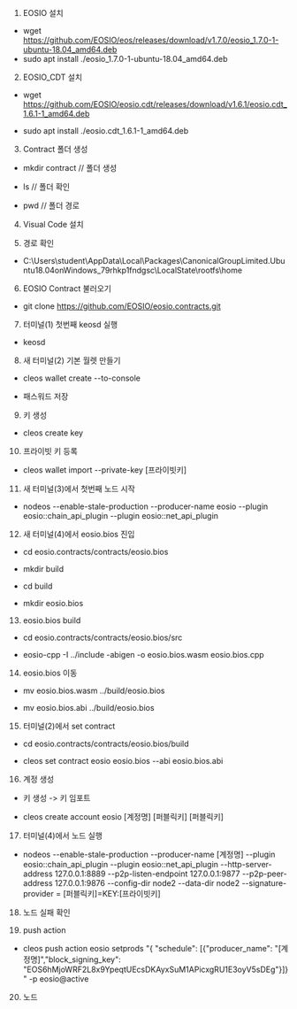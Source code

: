 1. EOSIO 설치

- wget https://github.com/EOSIO/eos/releases/download/v1.7.0/eosio_1.7.0-1-ubuntu-18.04_amd64.deb
- sudo apt install ./eosio_1.7.0-1-ubuntu-18.04_amd64.deb

2. EOSIO_CDT 설치

- wget https://github.com/EOSIO/eosio.cdt/releases/download/v1.6.1/eosio.cdt_1.6.1-1_amd64.deb

- sudo apt install ./eosio.cdt_1.6.1-1_amd64.deb

3. Contract 폴더 생성

- mkdir contract // 폴더 생성

- ls // 폴더 확인

- pwd // 폴더 경로

4. Visual Code 설치

5. 경로 확인

- C:\Users\student\AppData\Local\Packages\CanonicalGroupLimited.Ubuntu18.04onWindows_79rhkp1fndgsc\LocalState\rootfs\home

6. EOSIO Contract 불러오기

- git clone https://github.com/EOSIO/eosio.contracts.git

7. 터미널(1) 첫번째 keosd 실행

- keosd

8. 새 터미널(2) 기본 월렛 만들기

- cleos wallet create --to-console

- 패스워드 저장

9. 키 생성

- cleos create key

10. 프라이빗 키 등록

- cleos wallet import --private-key [프라이빗키]

11. 새 터미널(3)에서 첫번째 노드 시작

- nodeos --enable-stale-production --producer-name eosio --plugin eosio::chain_api_plugin --plugin eosio::net_api_plugin

12. 새 터미널(4)에서 eosio.bios 진입

- cd eosio.contracts/contracts/eosio.bios

- mkdir build

- cd build

- mkdir eosio.bios

13. eosio.bios build

- cd eosio.contracts/contracts/eosio.bios/src

- eosio-cpp -I ../include -abigen -o eosio.bios.wasm eosio.bios.cpp

14. eosio.bios 이동

- mv eosio.bios.wasm ../build/eosio.bios

- mv eosio.bios.abi ../build/eosio.bios

15. 터미널(2)에서 set contract

- cd eosio.contracts/contracts/eosio.bios/build

- cleos set contract eosio eosio.bios --abi eosio.bios.abi

16. 계정 생성

- 키 생성 -> 키 임포트

- cleos create account eosio [계정명] [퍼블릭키] [퍼블릭키]

17. 터미널(4)에서 노드 실행

- nodeos --enable-stale-production --producer-name [계정명] --plugin eosio::chain_api_plugin --plugin eosio::net_api_plugin --http-server-address 127.0.0.1:8889 --p2p-listen-endpoint 127.0.0.1:9877 --p2p-peer-address 127.0.0.1:9876 --config-dir node2 --data-dir node2 --signature-provider =  [퍼블릭키]=KEY:[프라이빗키]

18. 노드 실패 확인

19. push action

- cleos push action eosio setprods "{ \"schedule\": [{\"producer_name\": \"[계정명]\",\"block_signing_key\": \"EOS6hMjoWRF2L8x9YpeqtUEcsDKAyxSuM1APicxgRU1E3oyV5sDEg\"}]}" -p eosio@active

20. 노드 
